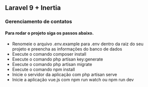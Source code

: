 ## Laravel 9 + Inertia 
### Gerenciamento de contatos

#### Para rodar o projeto siga os passos abaixo.
- Renomeie o arquivo .env.example para .env dentro da raiz do seu projeto e preencha as informações do banco de dados
- Execute o comando composer install
- Execute o comando php artisan key:generate
- Execute o comando php artisan migrate
- Execute o comando npm install
- Inicie o servidor da aplicação com php artisan serve
- Inicie a aplicação vue.js com npm run watch ou npm run dev
